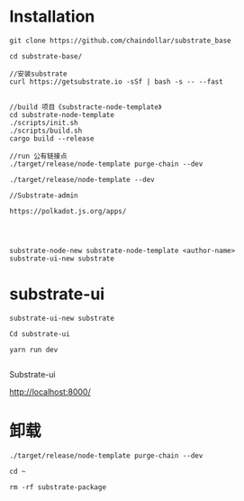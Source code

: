 # Installation



```
git clone https://github.com/chaindollar/substrate_base

cd substrate-base/

//安装substrate
curl https://getsubstrate.io -sSf | bash -s -- --fast


//build 项目《substracte-node-template》
cd substrate-node-template
./scripts/init.sh
./scripts/build.sh
cargo build --release

//run 公有链接点
./target/release/node-template purge-chain --dev

./target/release/node-template --dev

//Substrate-admin

https://polkadot.js.org/apps/




substrate-node-new substrate-node-template <author-name>
substrate-ui-new substrate
```





# substrate-ui



```
substrate-ui-new substrate

Cd substrate-ui

yarn run dev


```

Substrate-ui 

<http://localhost:8000/>











# 卸载



```
./target/release/node-template purge-chain --dev

cd ~

rm -rf substrate-package
```

